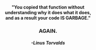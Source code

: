 <div align="center">
<h4 font-weight='400'>"You copied that function without<br>understanding why it does what it does,<br>and as a result your code IS GARBAGE."</h4>

<h3>AGAIN.</h3>

<h5>-Linus Torvalds</h5>
</div>
